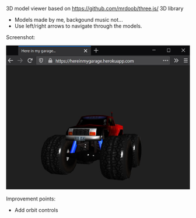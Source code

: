 3D model viewer based on https://github.com/mrdoob/three.js/ 3D library
<ul>
  <li>Models made by me, backgound music not...</li>
  <li>Use left/right arrows to navigate through the models.</li>
</ul>
Screenshot:

![Preview](screenshot.jpg)

Improvement points:
<ul>
  <li>Add orbit controls</li>
</ul>
